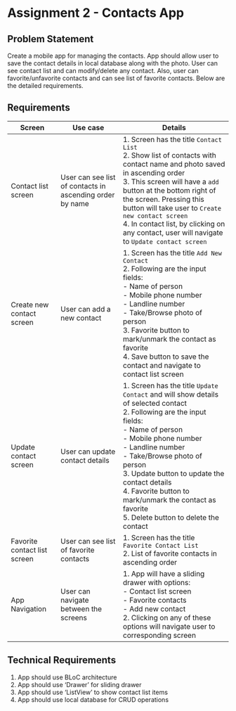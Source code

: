 # Assignment 2 - Contacts App

## Problem Statement

Create a mobile app for managing the contacts. App should allow user to save the contact details in local database along with the photo. User can see contact list and can modify/delete any contact. Also, user can favorite/unfavorite contacts and can see list of favorite contacts. Below are the detailed requirements.

## Requirements

| Screen  | Use case | Details |
| --- | --- | --- |
| Contact list screen | User can see list of contacts in ascending order by name | 1. Screen has the title `Contact List` <br> 2. Show list of contacts with contact name and photo saved in ascending order <br> 3. This screen will have a `add` button at the bottom right of the screen. Pressing this button will take user to `Create new contact screen` <br> 4. In contact list, by clicking on any contact, user will navigate to `Update contact screen` |
| Create new contact screen | User can add a new contact | 1. Screen has the title `Add New Contact` <br> 2. Following are the input fields: <br>  - Name of person <br>  - Mobile phone number <br>  - Landline number <br>  - Take/Browse photo of person <br> 3. Favorite button to mark/unmark the contact as favorite <br> 4. Save button to save the contact and navigate to contact list screen |
| Update contact screen | User can update contact details | 1. Screen has the title `Update Contact` and will show details of selected contact <br> 2. Following are the input fields: <br>  - Name of person <br>  - Mobile phone number <br>  - Landline number <br>  - Take/Browse photo of person <br> 3. Update button to update the contact details <br> 4. Favorite button to mark/unmark the contact as favorite <br> 5. Delete button to delete the contact |
| Favorite contact list screen | User can see list of favorite contacts | 1. Screen has the title `Favorite Contact List` <br> 2. List of favorite contacts in ascending order |
| App Navigation | User can navigate between the screens | 1. App will have a sliding drawer with options: <br>  - Contact list screen <br>  - Favorite contacts <br>  - Add new contact <br> 2. Clicking on any of these options will navigate user to corresponding screen |

## Technical Requirements

1. App should use BLoC architecture
2. App should use ‘Drawer’ for sliding drawer
3. App should use ‘ListView’ to show contact list items
4. App should use local database for CRUD operations
